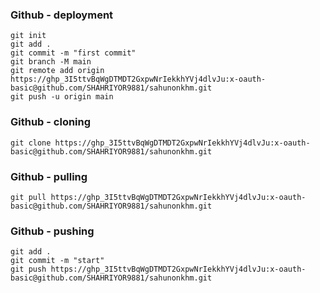 ### Github - deployment
```
git init
git add .
git commit -m "first commit"
git branch -M main
git remote add origin https://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:x-oauth-basic@github.com/SHAHRIYOR9881/sahunonkhm.git
git push -u origin main
```

### Github - cloning
```
git clone https://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:x-oauth-basic@github.com/SHAHRIYOR9881/sahunonkhm.git
```

### Github - pulling
```
git pull https://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:x-oauth-basic@github.com/SHAHRIYOR9881/sahunonkhm.git
```

### Github - pushing
```
git add .
git commit -m "start"
git push https://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:x-oauth-basic@github.com/SHAHRIYOR9881/sahunonkhm.git
```